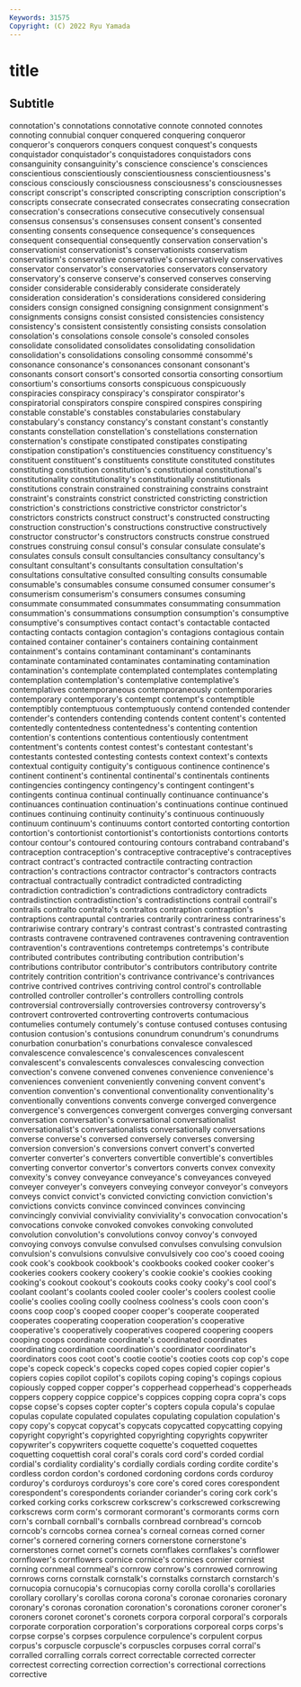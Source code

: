 ```yaml
---
Keywords: 31575
Copyright: (C) 2022 Ryu Yamada
---
```



# title

## Subtitle
connotation's connotations connotative
connote connoted connotes connoting connubial conquer conquered conquering conqueror conqueror's
conquerors conquers conquest conquest's conquests conquistador conquistador's conquistadores conquistadors cons
consanguinity consanguinity's conscience conscience's consciences conscientious conscientiously conscientiousness conscientiousness's conscious
consciously consciousness consciousness's consciousnesses conscript conscript's conscripted conscripting conscription conscription's
conscripts consecrate consecrated consecrates consecrating consecration consecration's consecrations consecutive consecutively
consensual consensus consensus's consensuses consent consent's consented consenting consents consequence
consequence's consequences consequent consequential consequently conservation conservation's conservationist conservationist's conservationists
conservatism conservatism's conservative conservative's conservatively conservatives conservator conservator's conservatories conservators
conservatory conservatory's conserve conserve's conserved conserves conserving consider considerable considerably
considerate considerately consideration consideration's considerations considered considering considers consign consigned
consigning consignment consignment's consignments consigns consist consisted consistencies consistency consistency's
consistent consistently consisting consists consolation consolation's consolations console console's consoled
consoles consolidate consolidated consolidates consolidating consolidation consolidation's consolidations consoling consommé
consommé's consonance consonance's consonances consonant consonant's consonants consort consort's consorted
consortia consorting consortium consortium's consortiums consorts conspicuous conspicuously conspiracies conspiracy
conspiracy's conspirator conspirator's conspiratorial conspirators conspire conspired conspires conspiring constable
constable's constables constabularies constabulary constabulary's constancy constancy's constant constant's constantly
constants constellation constellation's constellations consternation consternation's constipate constipated constipates constipating
constipation constipation's constituencies constituency constituency's constituent constituent's constituents constitute constituted
constitutes constituting constitution constitution's constitutional constitutional's constitutionality constitutionality's constitutionally constitutionals
constitutions constrain constrained constraining constrains constraint constraint's constraints constrict constricted
constricting constriction constriction's constrictions constrictive constrictor constrictor's constrictors constricts construct
construct's constructed constructing construction construction's constructions constructive constructively constructor constructor's
constructors constructs construe construed construes construing consul consul's consular consulate
consulate's consulates consuls consult consultancies consultancy consultancy's consultant consultant's consultants
consultation consultation's consultations consultative consulted consulting consults consumable consumable's consumables
consume consumed consumer consumer's consumerism consumerism's consumers consumes consuming consummate
consummated consummates consummating consummation consummation's consummations consumption consumption's consumptive consumptive's
consumptives contact contact's contactable contacted contacting contacts contagion contagion's contagions
contagious contain contained container container's containers containing containment containment's contains
contaminant contaminant's contaminants contaminate contaminated contaminates contaminating contamination contamination's contemplate
contemplated contemplates contemplating contemplation contemplation's contemplative contemplative's contemplatives contemporaneous contemporaneously
contemporaries contemporary contemporary's contempt contempt's contemptible contemptibly contemptuous contemptuously contend
contended contender contender's contenders contending contends content content's contented contentedly
contentedness contentedness's contenting contention contention's contentions contentious contentiously contentment contentment's
contents contest contest's contestant contestant's contestants contested contesting contests context
context's contexts contextual contiguity contiguity's contiguous continence continence's continent continent's
continental continental's continentals continents contingencies contingency contingency's contingent contingent's contingents
continua continual continually continuance continuance's continuances continuation continuation's continuations continue
continued continues continuing continuity continuity's continuous continuously continuum continuum's continuums
contort contorted contorting contortion contortion's contortionist contortionist's contortionists contortions contorts
contour contour's contoured contouring contours contraband contraband's contraception contraception's contraceptive
contraceptive's contraceptives contract contract's contracted contractile contracting contraction contraction's contractions
contractor contractor's contractors contracts contractual contractually contradict contradicted contradicting contradiction
contradiction's contradictions contradictory contradicts contradistinction contradistinction's contradistinctions contrail contrail's contrails
contralto contralto's contraltos contraption contraption's contraptions contrapuntal contraries contrarily contrariness
contrariness's contrariwise contrary contrary's contrast contrast's contrasted contrasting contrasts contravene
contravened contravenes contravening contravention contravention's contraventions contretemps contretemps's contribute contributed
contributes contributing contribution contribution's contributions contributor contributor's contributors contributory contrite
contritely contrition contrition's contrivance contrivance's contrivances contrive contrived contrives contriving
control control's controllable controlled controller controller's controllers controlling controls controversial
controversially controversies controversy controversy's controvert controverted controverting controverts contumacious contumelies
contumely contumely's contuse contused contuses contusing contusion contusion's contusions conundrum
conundrum's conundrums conurbation conurbation's conurbations convalesce convalesced convalescence convalescence's convalescences
convalescent convalescent's convalescents convalesces convalescing convection convection's convene convened convenes
convenience convenience's conveniences convenient conveniently convening convent convent's convention convention's
conventional conventionality conventionality's conventionally conventions convents converge converged convergence convergence's
convergences convergent converges converging conversant conversation conversation's conversational conversationalist conversationalist's
conversationalists conversationally conversations converse converse's conversed conversely converses conversing conversion
conversion's conversions convert convert's converted converter converter's converters convertible convertible's
convertibles converting convertor convertor's convertors converts convex convexity convexity's convey
conveyance conveyance's conveyances conveyed conveyer conveyer's conveyers conveying conveyor conveyor's
conveyors conveys convict convict's convicted convicting conviction conviction's convictions convicts
convince convinced convinces convincing convincingly convivial conviviality conviviality's convocation convocation's
convocations convoke convoked convokes convoking convoluted convolution convolution's convolutions convoy
convoy's convoyed convoying convoys convulse convulsed convulses convulsing convulsion convulsion's
convulsions convulsive convulsively coo coo's cooed cooing cook cook's cookbook
cookbook's cookbooks cooked cooker cooker's cookeries cookers cookery cookery's cookie
cookie's cookies cooking cooking's cookout cookout's cookouts cooks cooky cooky's
cool cool's coolant coolant's coolants cooled cooler cooler's coolers coolest
coolie coolie's coolies cooling coolly coolness coolness's cools coon coon's
coons coop coop's cooped cooper cooper's cooperate cooperated cooperates cooperating
cooperation cooperation's cooperative cooperative's cooperatively cooperatives coopered coopering coopers cooping
coops coordinate coordinate's coordinated coordinates coordinating coordination coordination's coordinator coordinator's
coordinators coos coot coot's cootie cootie's cooties coots cop cop's
cope cope's copeck copeck's copecks coped copes copied copier copier's
copiers copies copilot copilot's copilots coping coping's copings copious copiously
copped copper copper's copperhead copperhead's copperheads coppers coppery coppice coppice's
coppices copping copra copra's cops copse copse's copses copter copter's
copters copula copula's copulae copulas copulate copulated copulates copulating copulation
copulation's copy copy's copycat copycat's copycats copycatted copycatting copying copyright
copyright's copyrighted copyrighting copyrights copywriter copywriter's copywriters coquette coquette's coquetted
coquettes coquetting coquettish coral coral's corals cord cord's corded cordial
cordial's cordiality cordiality's cordially cordials cording cordite cordite's cordless cordon
cordon's cordoned cordoning cordons cords corduroy corduroy's corduroys corduroys's core
core's cored cores corespondent corespondent's corespondents coriander coriander's coring cork
cork's corked corking corks corkscrew corkscrew's corkscrewed corkscrewing corkscrews corm
corm's cormorant cormorant's cormorants corms corn corn's cornball cornball's cornballs
cornbread cornbread's corncob corncob's corncobs cornea cornea's corneal corneas corned
corner corner's cornered cornering corners cornerstone cornerstone's cornerstones cornet cornet's
cornets cornflakes cornflakes's cornflower cornflower's cornflowers cornice cornice's cornices cornier
corniest corning cornmeal cornmeal's cornrow cornrow's cornrowed cornrowing cornrows corns
cornstalk cornstalk's cornstalks cornstarch cornstarch's cornucopia cornucopia's cornucopias corny corolla
corolla's corollaries corollary corollary's corollas corona corona's coronae coronaries coronary
coronary's coronas coronation coronation's coronations coroner coroner's coroners coronet coronet's
coronets corpora corporal corporal's corporals corporate corporation corporation's corporations corporeal
corps corps's corpse corpse's corpses corpulence corpulence's corpulent corpus corpus's
corpuscle corpuscle's corpuscles corpuses corral corral's corralled corralling corrals correct
correctable corrected correcter correctest correcting correction correction's correctional corrections corrective

